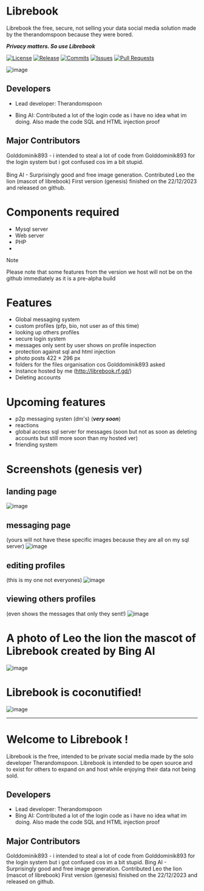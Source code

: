 
# Librebook
Librebook the free, secure, not selling your data social media solution made by the therandomspoon because they were bored.

***Privacy matters. So use Librebook***

[![License](https://img.shields.io/github/license/therandomspoon/librebook?label=License&color=brightgreen&cacheSeconds=3600)](./LICENSE)
[![Release](https://img.shields.io/github/v/release/therandomspoon/librebook?label=Release&color=brightgreen&cacheSeconds=3600)](https://github.com/therandomspoon/librebook/releases/latest)
[![Commits](https://img.shields.io/github/commit-activity/y/therandomspoon/librebook?color=red&label=commits)](https://github.com/therandomspoon/librebook/commits)
[![Issues](https://img.shields.io/github/issues/therandomspoon/librebook?color=important)](https://github.com/therandomspoon/librebook/issues)
[![Pull Requests](https://img.shields.io/github/issues-pr/therandomspoon/librebook?color=blueviolet)](https://github.com/therandomspoon/librebook/pulls)

![image](https://github.com/therandomspoon/librebook/blob/main/screenshots/bannerbook.png)

## Developers
- Lead developer: Therandomspoon

- Bing AI: Contributed a lot of the login code as i have no idea what im doing. Also made the code SQL and HTML injection proof
## Major Contributors
Golddominik893 - i intended to steal a lot of code from Golddominik893 for the login system but i got confused cos im a bit stupid.
<br>
<br>
Bing AI - Surprisingly good and free image generation. Contributed Leo the lion (mascot of librebook)
First version (genesis) finished on the 22/12/2023 and released on github.

# Components required
- Mysql server
- Web server
- PHP
- 
> [!NOTE]
> Please note that some features from the version we host will not be on the github immediately as it is a pre-alpha build

# Features
- Global messaging system
- custom profiles (pfp, bio, not user as of this time)
- looking up others profiles
- secure login system
- messages only sent by user shows on profile inspection
- protection against sql and html injection
- photo posts 422 × 296 px
- folders for the files organisation cos Golddominik893 asked
- Instance hosted by me (http://librebook.rf.gd/)
- Deleting accounts

# Upcoming features
- p2p messaging systen (dm's) (***very soon***)
- reactions 
- global access sql server for messages (soon but not as soon as deleting accounts but still more soon than my hosted ver)
- friending system

# Screenshots (genesis ver)
## landing page
![image](https://github.com/therandomspoon/librebook/blob/main/screenshots/indexpage.png)

## messaging page
(yours will not have these specific images because they are all on my sql server)
![image](https://github.com/therandomspoon/librebook/blob/main/screenshots/mainpageexample.png)

## editing profiles
(this is my one not everyones)
![image](https://github.com/therandomspoon/librebook/blob/main/screenshots/customprofilesexample.png)

## viewing others profiles
(even shows the messages that only they sent!)
![image](https://github.com/therandomspoon/librebook/blob/main/screenshots/searchingupothersprofiles.png)

# A photo of Leo the lion the mascot of Librebook created by Bing AI
![image](https://github.com/therandomspoon/librebook/blob/main/screenshots/leo.png)

# Librebook is coconutified!
![image](https://github.com/therandomspoon/librebook/blob/main/screenshots/coconutted.png)

<hr>

# Welcome to Librebook !
Librebook is the free, intended to be private social media made by the solo developer Therandomspoon. Librebook is intended to be open source and to exist for others to expand on and host while enjoying their data not being sold.</p>
## Developers
- Lead developer: Therandomspoon
- Bing AI: Contributed a lot of the login code as i have no idea what im doing. Also made the code SQL and HTML injection proof
## Major Contributors
Golddominik893 - i intended to steal a lot of code from Golddominik893 for the login system but i got confused cos im a bit stupid.
Bing AI - Surprisingly good and free image generation. Contributed Leo the lion (mascot of librebook)
First version (genesis) finished on the 22/12/2023 and released on github.
